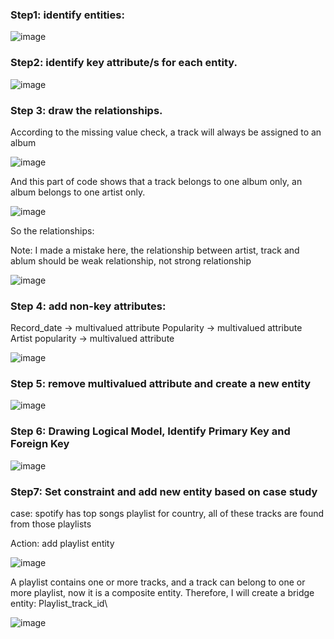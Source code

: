 ### Step1: identify entities:
 
 ![image](https://user-images.githubusercontent.com/93886913/230839464-95202044-5a40-4d6e-8e1a-0967aae0d6c1.png)

### Step2: identify key attribute/s for each entity.
 
 ![image](https://user-images.githubusercontent.com/93886913/230839480-c1433ae9-9195-4a8b-893b-e2c8b0314cd5.png)


### Step 3: draw the relationships.
According to the missing value check, a track will always be assigned to an album 
 
![image](https://user-images.githubusercontent.com/93886913/230839504-00fb51a1-db2e-4e08-9dd1-e8ae4480d32f.png)

And this part of code shows that a track belongs to one album only, an album belongs to one artist only.
 
 ![image](https://user-images.githubusercontent.com/93886913/230839518-a49aff59-54e6-47da-bd48-193bd70725ed.png)
 
So the relationships:

Note: I made a mistake here, the relationship between artist, track and ablum should be weak relationship, not strong relationship

![image](https://user-images.githubusercontent.com/93886913/230839588-f519dd3f-a337-4a83-8d6b-ce7ac2c19c0a.png)


### Step 4: add non-key attributes:

Record_date -> multivalued attribute
Popularity -> multivalued attribute
Artist popularity -> multivalued attribute
 
 ![image](https://user-images.githubusercontent.com/93886913/230839614-12380f96-cce9-4ad2-95fd-77b39eec219f.png)

### Step 5: remove multivalued attribute and create a new entity

![image](https://user-images.githubusercontent.com/93886913/230839638-8d904461-a0b7-4e99-af04-ba31b5cf900e.png)

### Step 6: Drawing Logical Model, Identify Primary Key and Foreign Key
 
![image](https://user-images.githubusercontent.com/93886913/230839659-b0237273-f41f-4c16-b1ad-a89f8b1274c0.png)

### Step7: Set constraint and add new entity based on case study

case: spotify has top songs playlist for country, all of these tracks are found from those playlists

Action: add playlist entity

![image](https://user-images.githubusercontent.com/93886913/230876226-268317ca-b376-4709-9f0e-434eb0720570.png)

A playlist contains one or more tracks, and a track can belong to one or more playlist, now it is a composite entity. Therefore, I will create a bridge entity: Playlist_track_id\

![image](https://user-images.githubusercontent.com/93886913/230897569-c9ad980f-8686-4e49-918c-34211393e4e7.png)
